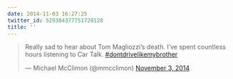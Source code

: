 ```yaml
---
date: 2014-11-03 16:27:25
twitter_id: 529384377751728128
title: ''
---
```


<blockquote class="twitter-tweet"><p lang="en" dir="ltr">Really sad to hear about Tom Magliozzi’s death. I’ve spent countless hours listening to Car Talk. <a href="https://twitter.com/hashtag/dontdrivelikemybrother?src=hash&amp;ref_src=twsrc%5Etfw">#dontdrivelikemybrother</a></p>&mdash; Michael McClimon (@mmcclimon) <a href="https://twitter.com/mmcclimon/status/529370088819154944?ref_src=twsrc%5Etfw">November 3, 2014</a></blockquote>
<script async src="https://platform.twitter.com/widgets.js" charset="utf-8"></script>

